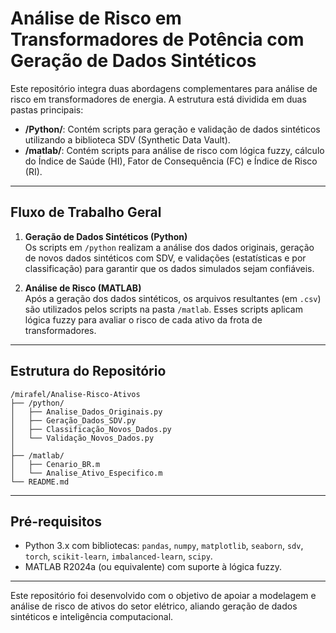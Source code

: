 
# Análise de Risco em Transformadores de Potência com Geração de Dados Sintéticos

Este repositório integra duas abordagens complementares para análise de risco em transformadores de energia. A estrutura está dividida em duas pastas principais:

- **/Python/**: Contém scripts para geração e validação de dados sintéticos utilizando a biblioteca SDV (Synthetic Data Vault).
- **/matlab/**: Contém scripts para análise de risco com lógica fuzzy, cálculo do Índice de Saúde (HI), Fator de Consequência (FC) e Índice de Risco (RI).

---

## Fluxo de Trabalho Geral

1. **Geração de Dados Sintéticos (Python)**  
   Os scripts em `/python` realizam a análise dos dados originais, geração de novos dados sintéticos com SDV, e validações (estatísticas e por classificação) para garantir que os dados simulados sejam confiáveis.

2. **Análise de Risco (MATLAB)**  
   Após a geração dos dados sintéticos, os arquivos resultantes (em `.csv`) são utilizados pelos scripts na pasta `/matlab`. Esses scripts aplicam lógica fuzzy para avaliar o risco de cada ativo da frota de transformadores.

---

## Estrutura do Repositório

```
/mirafel/Analise-Risco-Ativos
├── /python/
│   ├── Analise_Dados_Originais.py
│   ├── Geração_Dados_SDV.py
│   ├── Classificação_Novos_Dados.py
│   └── Validação_Novos_Dados.py   
│
├── /matlab/
│   ├── Cenario_BR.m
│   └── Analise_Ativo_Especifico.m
└── README.md
```

---

## Pré-requisitos

- Python 3.x com bibliotecas: `pandas`, `numpy`, `matplotlib`, `seaborn`, `sdv`, `torch`, `scikit-learn`, `imbalanced-learn`, `scipy`.
- MATLAB R2024a (ou equivalente) com suporte à lógica fuzzy.

---

Este repositório foi desenvolvido com o objetivo de apoiar a modelagem e análise de risco de ativos do setor elétrico, aliando geração de dados sintéticos e inteligência computacional.
